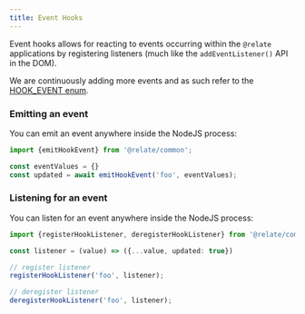 ```yaml
---
title: Event Hooks
---
```


Event hooks allows for reacting to events occurring within the `@relate` applications by registering listeners (much like the `addEventListener()` API in the DOM).

We are continuously adding more events and as such refer to the [HOOK_EVENT enum]({{site.github.repository_url}}/tree/master/packages/common/src/constants.ts).

### Emitting an event

You can emit an event anywhere inside the NodeJS process:

```TypeScript
import {emitHookEvent} from '@relate/common'; 

const eventValues = {}
const updated = await emitHookEvent('foo', eventValues);
```

### Listening for an event

You can listen for an event anywhere inside the NodeJS process:

```TypeScript
import {registerHookListener, deregisterHookListener} from '@relate/common'; 

const listener = (value) => ({...value, updated: true}) 

// register listener
registerHookListener('foo', listener);

// deregister listener
deregisterHookListener('foo', listener);
```
